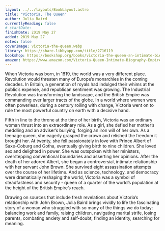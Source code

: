```yaml
---
layout: ../../layouts/BookLayout.astro
title: "Victoria, The Queen"
author: Julia Baird
currentlyReading: false
# startDate:
finishDate: 2019 May 27
added: 2019 May 27
notes: false
coverImage: victoria-the-queen.webp
library: https://share.libbyapp.com/title/2716119
bookshop: https://bookshop.org/books/victoria-the-queen-an-intimate-biography-of-the-woman-who-ruled-an-empire/9780812982282
amazon: https://www.amazon.com/Victoria-Queen-Intimate-Biography-Empire/dp/1400069882
---
```


When Victoria was born, in 1819, the world was a very different place. Revolution would threaten many of Europe’s monarchies in the coming decades. In Britain, a generation of royals had indulged their whims at the public’s expense, and republican sentiment was growing. The Industrial Revolution was transforming the landscape, and the British Empire was commanding ever larger tracts of the globe. In a world where women were often powerless, during a century roiling with change, Victoria went on to rule the most powerful country on earth with a decisive hand.

Fifth in line to the throne at the time of her birth, Victoria was an ordinary woman thrust into an extraordinary role. As a girl, she defied her mother’s meddling and an adviser’s bullying, forging an iron will of her own. As a teenage queen, she eagerly grasped the crown and relished the freedom it brought her. At twenty, she fell passionately in love with Prince Albert of Saxe-Coburg and Gotha, eventually giving birth to nine children. She loved sex and delighted in power. She was outspoken with her ministers, overstepping conventional boundaries and asserting her opinions. After the death of her adored Albert, she began a controversial, intimate relationship with her servant John Brown. She survived eight assassination attempts over the course of her lifetime. And as science, technology, and democracy were dramatically reshaping the world, Victoria was a symbol of steadfastness and security - queen of a quarter of the world’s population at the height of the British Empire’s reach.

Drawing on sources that include fresh revelations about Victoria’s relationship with John Brown, Julia Baird brings vividly to life the fascinating story of a woman who struggled with so many of the things we do today: balancing work and family, raising children, navigating marital strife, losing parents, combating anxiety and self-doubt, finding an identity, searching for meaning.  
